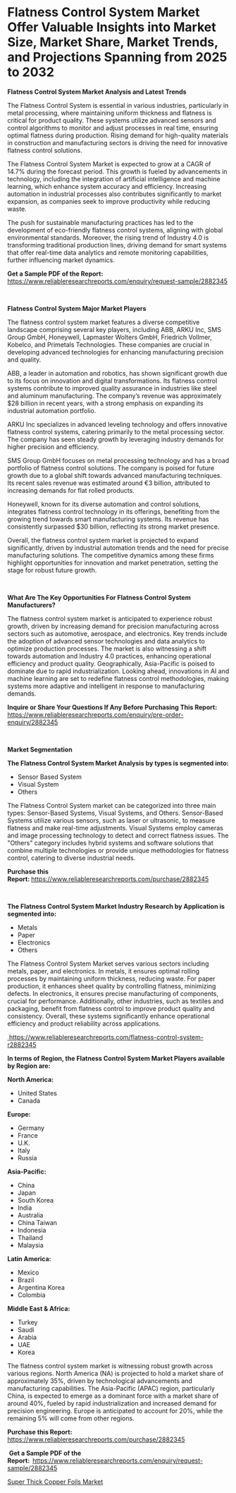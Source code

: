 <p><h1>Flatness Control System Market Offer Valuable Insights into Market Size, Market Share, Market Trends, and Projections Spanning from 2025 to 2032</h1></p><p><strong>Flatness Control System Market Analysis and Latest Trends</strong></p>
<p><p>The Flatness Control System is essential in various industries, particularly in metal processing, where maintaining uniform thickness and flatness is critical for product quality. These systems utilize advanced sensors and control algorithms to monitor and adjust processes in real time, ensuring optimal flatness during production. Rising demand for high-quality materials in construction and manufacturing sectors is driving the need for innovative flatness control solutions.</p><p>The Flatness Control System Market is expected to grow at a CAGR of 14.7% during the forecast period. This growth is fueled by advancements in technology, including the integration of artificial intelligence and machine learning, which enhance system accuracy and efficiency. Increasing automation in industrial processes also contributes significantly to market expansion, as companies seek to improve productivity while reducing waste.</p><p>The push for sustainable manufacturing practices has led to the development of eco-friendly flatness control systems, aligning with global environmental standards. Moreover, the rising trend of Industry 4.0 is transforming traditional production lines, driving demand for smart systems that offer real-time data analytics and remote monitoring capabilities, further influencing market dynamics.</p></p>
<p><strong>Get a Sample PDF of the Report:&nbsp;</strong> <a href="https://www.reliableresearchreports.com/enquiry/request-sample/2882345?utm_campaign=3060&utm_medium=2&utm_source=Github&utm_content=ia&utm_term=13032025&utm_id=flatness-control-system">https://www.reliableresearchreports.com/enquiry/request-sample/2882345</a></p>
<p>&nbsp;</p>
<p><strong>Flatness Control System Major Market Players</strong></p>
<p><p>The flatness control system market features a diverse competitive landscape comprising several key players, including ABB, ARKU Inc, SMS Group GmbH, Honeywell, Lapmaster Wolters GmbH, Friedrich Vollmer, Kobelco, and Primetals Technologies. These companies are crucial in developing advanced technologies for enhancing manufacturing precision and quality. </p><p>ABB, a leader in automation and robotics, has shown significant growth due to its focus on innovation and digital transformations. Its flatness control systems contribute to improved quality assurance in industries like steel and aluminum manufacturing. The company’s revenue was approximately $28 billion in recent years, with a strong emphasis on expanding its industrial automation portfolio.</p><p>ARKU Inc specializes in advanced leveling technology and offers innovative flatness control systems, catering primarily to the metal processing sector. The company has seen steady growth by leveraging industry demands for higher precision and efficiency. </p><p>SMS Group GmbH focuses on metal processing technology and has a broad portfolio of flatness control solutions. The company is poised for future growth due to a global shift towards advanced manufacturing techniques. Its recent sales revenue was estimated around €3 billion, attributed to increasing demands for flat rolled products.</p><p>Honeywell, known for its diverse automation and control solutions, integrates flatness control technology in its offerings, benefiting from the growing trend towards smart manufacturing systems. Its revenue has consistently surpassed $30 billion, reflecting its strong market presence.</p><p>Overall, the flatness control system market is projected to expand significantly, driven by industrial automation trends and the need for precise manufacturing solutions. The competitive dynamics among these firms highlight opportunities for innovation and market penetration, setting the stage for robust future growth.</p></p>
<p>&nbsp;</p>
<p><strong>What Are The Key Opportunities For Flatness Control System Manufacturers?</strong></p>
<p><p>The flatness control system market is anticipated to experience robust growth, driven by increasing demand for precision manufacturing across sectors such as automotive, aerospace, and electronics. Key trends include the adoption of advanced sensor technologies and data analytics to optimize production processes. The market is also witnessing a shift towards automation and Industry 4.0 practices, enhancing operational efficiency and product quality. Geographically, Asia-Pacific is poised to dominate due to rapid industrialization. Looking ahead, innovations in AI and machine learning are set to redefine flatness control methodologies, making systems more adaptive and intelligent in response to manufacturing demands.</p></p>
<p><strong>Inquire or Share Your Questions If Any Before Purchasing This Report:</strong> <a href="https://www.reliableresearchreports.com/enquiry/pre-order-enquiry/2882345?utm_campaign=3060&utm_medium=2&utm_source=Github&utm_content=ia&utm_term=13032025&utm_id=flatness-control-system">https://www.reliableresearchreports.com/enquiry/pre-order-enquiry/2882345</a></p>
<p>&nbsp;</p>
<p><strong>Market Segmentation</strong></p>
<p><strong>The Flatness Control System Market Analysis by types is segmented into:</strong></p>
<p><ul><li>Sensor Based System</li><li>Visual System</li><li>Others</li></ul></p>
<p><p>The Flatness Control System market can be categorized into three main types: Sensor-Based Systems, Visual Systems, and Others. Sensor-Based Systems utilize various sensors, such as laser or ultrasonic, to measure flatness and make real-time adjustments. Visual Systems employ cameras and image processing technology to detect and correct flatness issues. The "Others" category includes hybrid systems and software solutions that combine multiple technologies or provide unique methodologies for flatness control, catering to diverse industrial needs.</p></p>
<p><strong>Purchase this Report:&nbsp;</strong><a href="https://www.reliableresearchreports.com/purchase/2882345?utm_campaign=3060&utm_medium=2&utm_source=Github&utm_content=ia&utm_term=13032025&utm_id=flatness-control-system">https://www.reliableresearchreports.com/purchase/2882345</a></p>
<p>&nbsp;</p>
<p><strong>The Flatness Control System Market Industry Research by Application is segmented into:</strong></p>
<p><ul><li>Metals</li><li>Paper</li><li>Electronics</li><li>Others</li></ul></p>
<p><p>The Flatness Control System Market serves various sectors including metals, paper, and electronics. In metals, it ensures optimal rolling processes by maintaining uniform thickness, reducing waste. For paper production, it enhances sheet quality by controlling flatness, minimizing defects. In electronics, it ensures precise manufacturing of components, crucial for performance. Additionally, other industries, such as textiles and packaging, benefit from flatness control to improve product quality and consistency. Overall, these systems significantly enhance operational efficiency and product reliability across applications.</p></p>
<p><a href="https://www.reliableresearchreports.com/flatness-control-system-r2882345?utm_campaign=3060&utm_medium=2&utm_source=Github&utm_content=ia&utm_term=13032025&utm_id=flatness-control-system">&nbsp;https://www.reliableresearchreports.com/flatness-control-system-r2882345</a></p>
<p><strong>In terms of Region, the Flatness Control System Market Players available by Region are:</strong></p>
<p>
    <p> <strong> North America: </strong>
        <ul>
            <li>United States</li>
            <li>Canada</li>
        </ul>
        </p> 
    <p> <strong> Europe: </strong>
        <ul>
            <li>Germany</li>
            <li>France</li>
            <li>U.K.</li>
            <li>Italy</li>
            <li>Russia</li>
        </ul>
        </p> 
    <p> <strong> Asia-Pacific: </strong>
        <ul>
            <li>China</li>
            <li>Japan</li>
            <li>South Korea</li>
            <li>India</li>
            <li>Australia</li>
            <li>China Taiwan</li>
            <li>Indonesia</li>
            <li>Thailand</li>
            <li>Malaysia</li>
        </ul>
        </p> 
    <p> <strong> Latin America: </strong>
        <ul>
            <li>Mexico</li>
            <li>Brazil</li>
            <li>Argentina Korea</li>
            <li>Colombia</li>
        </ul>
        </p> 
    <p> <strong> Middle East & Africa: </strong>
        <ul>
            <li>Turkey</li>
            <li>Saudi</li>
            <li>Arabia</li>
            <li>UAE</li>
            <li>Korea</li>
        </ul>
    </p>
    </p>
<p><p>The flatness control system market is witnessing robust growth across various regions. North America (NA) is projected to hold a market share of approximately 35%, driven by technological advancements and manufacturing capabilities. The Asia-Pacific (APAC) region, particularly China, is expected to emerge as a dominant force with a market share of around 40%, fueled by rapid industrialization and increased demand for precision engineering. Europe is anticipated to account for 20%, while the remaining 5% will come from other regions.</p></p>
<p><strong>Purchase this Report: </strong><a href="https://www.reliableresearchreports.com/purchase/2882345?utm_campaign=3060&utm_medium=2&utm_source=Github&utm_content=ia&utm_term=13032025&utm_id=flatness-control-system">https://www.reliableresearchreports.com/purchase/2882345</a></p>
<p>&nbsp;<strong>Get a Sample PDF of the Report:&nbsp;&nbsp;</strong><a href="https://www.reliableresearchreports.com/enquiry/request-sample/2882345?utm_campaign=3060&utm_medium=2&utm_source=Github&utm_content=ia&utm_term=13032025&utm_id=flatness-control-system">https://www.reliableresearchreports.com/enquiry/request-sample/2882345</a></p>
<p><strong></strong></p>
<p><p><a href="https://github.com/penglatilles/Market-Research-Report-List-1/blob/main/super-thick-copper-foils-market.md?utm_campaign=3060&utm_medium=2&utm_source=Github&utm_content=ia&utm_term=13032025&utm_id=flatness-control-system">Super Thick Copper Foils Market</a></p></p>